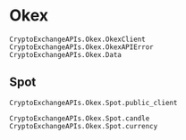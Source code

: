 # Okex

```@docs
CryptoExchangeAPIs.Okex.OkexClient
CryptoExchangeAPIs.Okex.OkexAPIError
CryptoExchangeAPIs.Okex.Data
```

## Spot

```@docs
CryptoExchangeAPIs.Okex.Spot.public_client
```

```@docs
CryptoExchangeAPIs.Okex.Spot.candle
CryptoExchangeAPIs.Okex.Spot.currency
```
